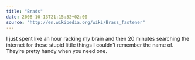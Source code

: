 ```yaml
---
title: "Brads"
date: 2008-10-13T21:15:52+02:00
source: "http://en.wikipedia.org/wiki/Brass_fastener"
---
```


I just spent like an hour racking my brain and then 20 minutes searching the internet for these stupid little things I couldn’t remember the name of. They’re pretty handy when you need one.
